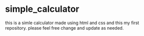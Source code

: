 # simple_calculator
this is a simle calculator made using html and css 
and this my first repository. 
please feel free change and update as needed. 
